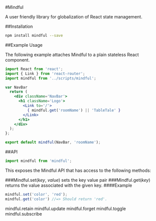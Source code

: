 #Mindful

A user friendly library for globalization of React state management.

##Installation

```bash
npm install mindful --save
```

##Example Usage

The following example attaches Mindful to a plain stateless React component.
```jsx
import React from 'react';
import { Link } from 'react-router';
import mindful from '../scripts/mindful';

var NavBar 
  return (
    <div className='NavBar'>
      <h1 className='Logo'>
        <Link to='/'>
          { mindful.get('roomName') || 'TableTale' }
        </Link>
      </h1>
    </div>
  );
};

export default mindful(NavBar, 'roomName');

```

##API

```js
import mindful from 'mindful';
```
This exposes the Mindful API that has access to the following methods:


###Mindful.set(*key*, *value*) 
sets the key value pair
###Mindful.get(*key*) 
returns the value associated with the given key.
####Example
```js
mindful.set('color', 'red');
mindful.get('color') //=> Should return 'red'.
```


mindful.retain
mindful.update
mindful.forget
mindful.toggle
mindful.subscribe